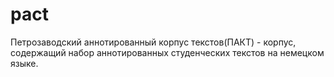 # pact
Петрозаводский аннотированный корпус текстов(ПАКТ) - корпус, содержащий набор аннотированных студенческих текстов на немецком языке.
